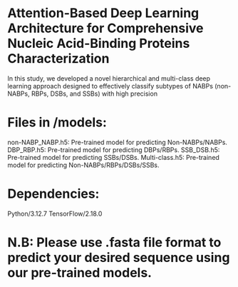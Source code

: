 # Attention-Based Deep Learning Architecture for Comprehensive Nucleic Acid-Binding Proteins Characterization

In this study, we developed a novel hierarchical and multi-class deep learning approach designed to effectively classify subtypes of NABPs (non-NABPs, RBPs, DSBs, and SSBs) with high precision

# Files in /models:

non-NABP_NABP.h5: Pre-trained model for predicting Non-NABPs/NABPs.
DBP_RBP.h5: Pre-trained model for predicting DBPs/RBPs.
SSB_DSB.h5: Pre-trained model for predicting SSBs/DSBs.
Multi-class.h5: Pre-trained model for predicting Non-NABPs/RBPs/DSBs/SSBs.

# Dependencies:
Python/3.12.7
TensorFlow/2.18.0

# N.B: Please use .fasta file format to predict your desired sequence using our pre-trained models.

